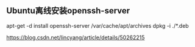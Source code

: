 ## Ubuntu离线安装openssh-server

apt-get -d install openssh-server
/var/cache/apt/archives
dpkg -i ./*.deb

https://blog.csdn.net/lincyang/article/details/50262215
